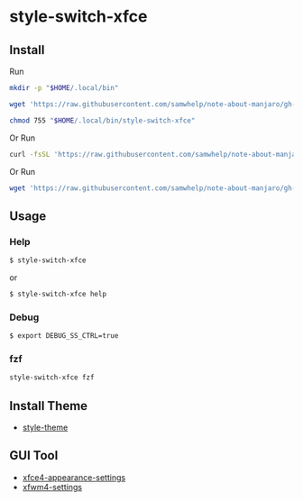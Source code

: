 
# style-switch-xfce

## Install

Run

``` sh
mkdir -p "$HOME/.local/bin"

wget 'https://raw.githubusercontent.com/samwhelp/note-about-manjaro/gh-pages/_demo/project/style-xfce/style-switch/style-switch-xfce' -O "$HOME/.local/bin/style-switch-xfce"

chmod 755 "$HOME/.local/bin/style-switch-xfce"
```

Or Run

``` sh
curl -fsSL 'https://raw.githubusercontent.com/samwhelp/note-about-manjaro/gh-pages/_demo/project/style-xfce/style-switch/remote-install.sh' | bash
```

Or Run

``` sh
wget 'https://raw.githubusercontent.com/samwhelp/note-about-manjaro/gh-pages/_demo/project/style-xfce/style-switch/remote-install.sh' -q -O - | bash
```


## Usage


### Help

``` sh
$ style-switch-xfce
```

or

``` sh
$ style-switch-xfce help
```


### Debug

``` sh
$ export DEBUG_SS_CTRL=true
```

### fzf

``` sh
style-switch-xfce fzf
```


## Install Theme

* [style-theme](../style-theme)


## GUI Tool

* [xfce4-appearance-settings](https://docs.xfce.org/xfce/xfce4-settings/appearance)
* [xfwm4-settings](https://docs.xfce.org/xfce/xfwm4/preferences)
